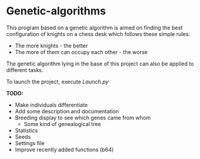 Genetic-algorithms
==================
This program based on a genetic algorithm is aimed on finding the best configuration of knights on a chess desk which follows these simple rules:
- The more knights - the better
- The more of them can occupy each other - the worse

The genetic algorithm lying in the base of this project can also be applied to different tasks.

To launch the project, execute _Launch.py_

**TODO:**
- Make individuals differentiate
- Add some description and documentation
- Breeding display to see which genes came from whom
  * Some kind of genealogical tree
- Statistics
- Seeds
- Settings file
- Improve recently added functions (b64)
